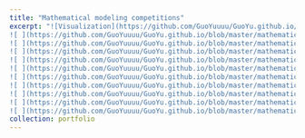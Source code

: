 ```yaml
---
title: "Mathematical modeling competitions"
excerpt: "![Visualization](https://github.com/GuoYuuuu/GuoYu.github.io/blob/master/mathematical/1.png?raw=true)
![ ](https://github.com/GuoYuuuu/GuoYu.github.io/blob/master/mathematical/2.png?raw=true)
![ ](https://github.com/GuoYuuuu/GuoYu.github.io/blob/master/mathematical/3.png?raw=true)
![ ](https://github.com/GuoYuuuu/GuoYu.github.io/blob/master/mathematical/4.png?raw=true)
![ ](https://github.com/GuoYuuuu/GuoYu.github.io/blob/master/mathematical/5.png?raw=true)
![ ](https://github.com/GuoYuuuu/GuoYu.github.io/blob/master/mathematical/6.png?raw=true)
![ ](https://github.com/GuoYuuuu/GuoYu.github.io/blob/master/mathematical/7.png?raw=true)
![ ](https://github.com/GuoYuuuu/GuoYu.github.io/blob/master/mathematical/8.png?raw=true)
![ ](https://github.com/GuoYuuuu/GuoYu.github.io/blob/master/mathematical/9.png?raw=true)
![ ](https://github.com/GuoYuuuu/GuoYu.github.io/blob/master/mathematical/10.png?raw=true)
![ ](https://github.com/GuoYuuuu/GuoYu.github.io/blob/master/mathematical/11.png?raw=true)"
collection: portfolio
---
```

